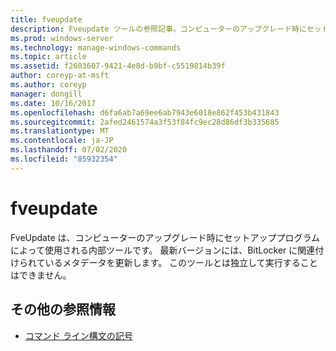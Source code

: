 ```yaml
---
title: fveupdate
description: Fveupdate ツールの参照記事。コンピューターのアップグレード時にセットアッププログラムによって使用される内部ツールです。
ms.prod: windows-server
ms.technology: manage-windows-commands
ms.topic: article
ms.assetid: f2603607-9421-4e8d-b9bf-c5519814b39f
author: coreyp-at-msft
ms.author: coreyp
manager: dongill
ms.date: 10/16/2017
ms.openlocfilehash: d6fa6ab7a69ee6ab7943e6018e862f453b431843
ms.sourcegitcommit: 2afed2461574a3f53f84fc9ec28d86df3b335685
ms.translationtype: MT
ms.contentlocale: ja-JP
ms.lasthandoff: 07/02/2020
ms.locfileid: "85932354"
---
```

# <a name="fveupdate"></a>fveupdate

FveUpdate は、コンピューターのアップグレード時にセットアッププログラムによって使用される内部ツールです。 最新バージョンには、BitLocker に関連付けられているメタデータを更新します。 このツールとは独立して実行することはできません。

## <a name="additional-references"></a>その他の参照情報

- [コマンド ライン構文の記号](command-line-syntax-key.md)
